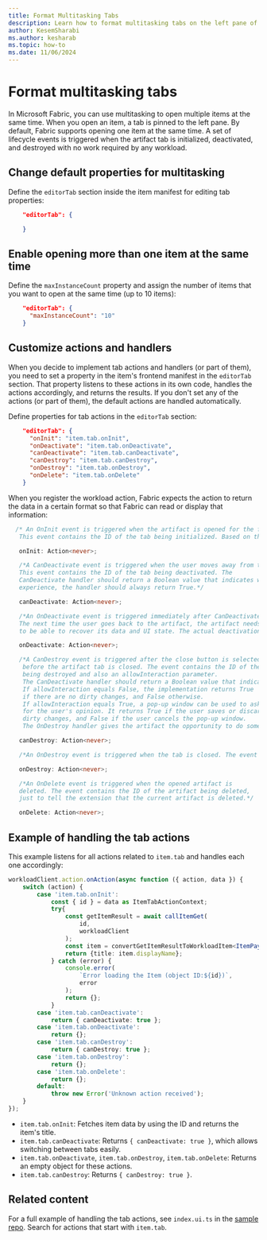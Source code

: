 ```yaml
---
title: Format Multitasking Tabs
description: Learn how to format multitasking tabs on the left pane of Microsoft Fabric. One item opens by default with automatically handled lifecycle events.
author: KesemSharabi
ms.author: kesharab
ms.topic: how-to
ms.date: 11/06/2024
---
```


# Format multitasking tabs

In Microsoft Fabric, you can use multitasking to open multiple items at the same time. When you open an item, a tab is pinned to the left pane. By  default, Fabric supports opening one item at the same time. A set of lifecycle events is triggered when the artifact tab is initialized, deactivated, and destroyed with no work required by any workload.

## Change default properties for multitasking

Define the `editorTab` section inside the item manifest for editing tab properties:

```json
    "editorTab": {

    }
```

## Enable opening more than one item at the same time

Define the `maxInstanceCount` property and assign the number of items that you want to open at the same time (up to 10 items):

```json
    "editorTab": {
      "maxInstanceCount": "10"
    }
```

## Customize actions and handlers

When you decide to implement tab actions and handlers (or part of them), you need to set a property in the item's frontend manifest in the `editorTab` section. That property listens to these actions in its own code, handles the actions accordingly, and returns the results. If you don't set any of the actions (or part of them), the default actions are handled automatically.

Define properties for tab actions in the `editorTab` section:

```json
    "editorTab": {
      "onInit": "item.tab.onInit",
      "onDeactivate": "item.tab.onDeactivate",
      "canDeactivate": "item.tab.canDeactivate",
      "canDestroy": "item.tab.canDestroy",
      "onDestroy": "item.tab.onDestroy",
      "onDelete": "item.tab.onDelete"
    }
```

When you register the workload action, Fabric expects the action to return the data in a certain format so that Fabric can read or display that information:

```typescript
  /* An OnInit event is triggered when the artifact is opened for the first time.
   This event contains the ID of the tab being initialized. Based on this tab ID, the handler needs to be able to return the display name or metadata.*/

   onInit: Action<never>;

   /*A CanDeactivate event is triggered when the user moves away from the tab.
   This event contains the ID of the tab being deactivated. The
   CanDeactivate handler should return a Boolean value that indicates whether the artifact tab can be deactivated. For an ideal multitasking
   experience, the handler should always return True.*/

   canDeactivate: Action<never>;

   /*An OnDeactivate event is triggered immediately after CanDeactivate returns True. This event contains the ID of the tab being deactivated. The OnDeactivate handler should cache unsaved artifact changes and the UI state.
   The next time the user goes back to the artifact, the artifact needs
   to be able to recover its data and UI state. The actual deactivation begins only when this handler returns.*/

   onDeactivate: Action<never>;

   /*A CanDestroy event is triggered after the close button is selected,
    before the artifact tab is closed. The event contains the ID of the tab
    being destroyed and also an allowInteraction parameter.
    The CanDeactivate handler should return a Boolean value that indicates whether the given artifact tab can be destroyed.
    If allowInteraction equals False, the implementation returns True
    if there are no dirty changes, and False otherwise.
    If allowInteraction equals True, a pop-up window can be used to ask
    for the user's opinion. It returns True if the user saves or discards
    dirty changes, and False if the user cancels the pop-up window.
    The OnDestroy handler gives the artifact the opportunity to do some cleanup work.*/

   canDestroy: Action<never>;

   /*An OnDestroy event is triggered when the tab is closed. The event contains the ID of the tab being destroyed. The OnDestroy handler gives the artifact the opportunity to do some cleanup work.*/

   onDestroy: Action<never>;

   /*An OnDelete event is triggered when the opened artifact is
   deleted. The event contains the ID of the artifact being deleted,
   just to tell the extension that the current artifact is deleted.*/

   onDelete: Action<never>;
```

## Example of handling the tab actions

This example listens for all actions related to `item.tab` and handles each one accordingly:

```typescript
workloadClient.action.onAction(async function ({ action, data }) {
    switch (action) {
        case 'item.tab.onInit':
            const { id } = data as ItemTabActionContext;
            try{
                const getItemResult = await callItemGet(
                    id,
                    workloadClient
                );
                const item = convertGetItemResultToWorkloadItem<ItemPayload(getItemResult);
                return {title: item.displayName};
            } catch (error) {
                console.error(
                    `Error loading the Item (object ID:${id})`,
                    error
                );
                return {};
            }
        case 'item.tab.canDeactivate':
            return { canDeactivate: true };
        case 'item.tab.onDeactivate':
            return {};
        case 'item.tab.canDestroy':
            return { canDestroy: true };
        case 'item.tab.onDestroy':
            return {};
        case 'item.tab.onDelete':
            return {};
        default:
            throw new Error('Unknown action received');
    }
});
```

- `item.tab.onInit`: Fetches item data by using the ID and returns the item's title.
- `item.tab.canDeactivate`: Returns `{ canDeactivate: true }`, which allows switching between tabs easily.
- `item.tab.onDeactivate`, `item.tab.onDestroy`, `item.tab.onDelete`: Returns an empty object for these actions.
- `item.tab.canDestroy`: Returns `{ canDestroy: true }`.

## Related content

For a full example of handling the tab actions, see `index.ui.ts` in the [sample repo](https://github.com/microsoft/Microsoft-Fabric-workload-development-sample). Search for actions that start with `item.tab`.
